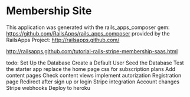 Membership Site
========================

This application was generated with the rails_apps_composer gem:
https://github.com/RailsApps/rails_apps_composer
provided by the RailsApps Project:
http://railsapps.github.com/



http://railsapps.github.com/tutorial-rails-stripe-membership-saas.html

todo:
Set Up the Database
Create a Default User
Seed the Database
Test the starter app
replace the home page
css for subscription plans
Add content pages
Check content views
implement autorization
Registration page
Redirect after sign up or login
Stripe integration
Account changes
Stripe webhooks
Deploy to heroku


